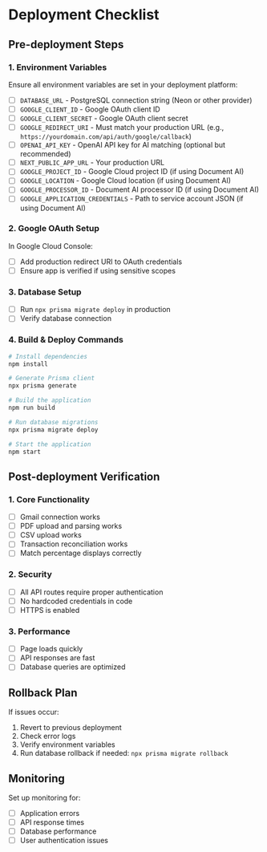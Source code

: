 # Deployment Checklist

## Pre-deployment Steps

### 1. Environment Variables
Ensure all environment variables are set in your deployment platform:

- [ ] `DATABASE_URL` - PostgreSQL connection string (Neon or other provider)
- [ ] `GOOGLE_CLIENT_ID` - Google OAuth client ID
- [ ] `GOOGLE_CLIENT_SECRET` - Google OAuth client secret
- [ ] `GOOGLE_REDIRECT_URI` - Must match your production URL (e.g., `https://yourdomain.com/api/auth/google/callback`)
- [ ] `OPENAI_API_KEY` - OpenAI API key for AI matching (optional but recommended)
- [ ] `NEXT_PUBLIC_APP_URL` - Your production URL
- [ ] `GOOGLE_PROJECT_ID` - Google Cloud project ID (if using Document AI)
- [ ] `GOOGLE_LOCATION` - Google Cloud location (if using Document AI)
- [ ] `GOOGLE_PROCESSOR_ID` - Document AI processor ID (if using Document AI)
- [ ] `GOOGLE_APPLICATION_CREDENTIALS` - Path to service account JSON (if using Document AI)

### 2. Google OAuth Setup
In Google Cloud Console:
- [ ] Add production redirect URI to OAuth credentials
- [ ] Ensure app is verified if using sensitive scopes

### 3. Database Setup
- [ ] Run `npx prisma migrate deploy` in production
- [ ] Verify database connection

### 4. Build & Deploy Commands
```bash
# Install dependencies
npm install

# Generate Prisma client
npx prisma generate

# Build the application
npm run build

# Run database migrations
npx prisma migrate deploy

# Start the application
npm start
```

## Post-deployment Verification

### 1. Core Functionality
- [ ] Gmail connection works
- [ ] PDF upload and parsing works
- [ ] CSV upload works
- [ ] Transaction reconciliation works
- [ ] Match percentage displays correctly

### 2. Security
- [ ] All API routes require proper authentication
- [ ] No hardcoded credentials in code
- [ ] HTTPS is enabled

### 3. Performance
- [ ] Page loads quickly
- [ ] API responses are fast
- [ ] Database queries are optimized

## Rollback Plan
If issues occur:
1. Revert to previous deployment
2. Check error logs
3. Verify environment variables
4. Run database rollback if needed: `npx prisma migrate rollback`

## Monitoring
Set up monitoring for:
- [ ] Application errors
- [ ] API response times
- [ ] Database performance
- [ ] User authentication issues